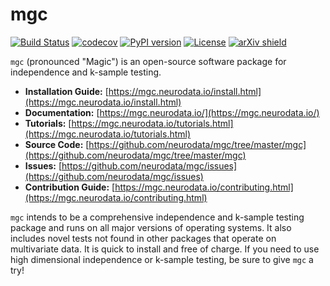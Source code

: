 # mgc

[![Build Status](https://travis-ci.org/neurodata/mgc.svg?branch=master)](https://travis-ci.org/neurodata/mgc)
[![codecov](https://codecov.io/gh/neurodata/mgc/branch/master/graph/badge.svg)](https://codecov.io/gh/neurodata/mgc)
[![PyPI version](https://img.shields.io/pypi/v/mgc.svg)](https://pypi.org/project/mgc/)
[![License](https://img.shields.io/github/license/neurodata/mgc)](https://img.shields.io/github/license/neurodata/mgc)
[![arXiv shield](https://img.shields.io/badge/arXiv-1907.02088-red.svg?style=flat)](https://arxiv.org/abs/1907.02088)

`mgc` (pronounced "Magic") is an open-source software package for independence and k-sample testing.

- **Installation Guide:** [https://mgc.neurodata.io/install.html](https://mgc.neurodata.io/install.html)
- **Documentation:** [https://mgc.neurodata.io/](https://mgc.neurodata.io/)
- **Tutorials:** [https://mgc.neurodata.io/tutorials.html](https://mgc.neurodata.io/tutorials.html)
- **Source Code:** [https://github.com/neurodata/mgc/tree/master/mgc](https://github.com/neurodata/mgc/tree/master/mgc)
- **Issues:** [https://github.com/neurodata/mgc/issues](https://github.com/neurodata/mgc/issues)
- **Contribution Guide:** [https://mgc.neurodata.io/contributing.html](https://mgc.neurodata.io/contributing.html)

`mgc` intends to be a comprehensive independence and k-sample testing package and runs on all major versions of operating systems. It also includes novel tests not found in other packages that operate on multivariate data. It is quick to install and free of charge. If you need to use high dimensional independence or k-sample testing, be sure to give `mgc` a try!
